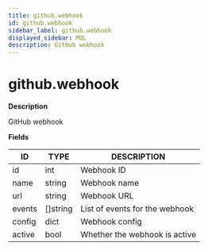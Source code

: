 ```yaml
---
title: github.webhook
id: github.webhook
sidebar_label: github.webhook
displayed_sidebar: MQL
description: GitHub webhook
---
```


# github.webhook

**Description**

GitHub webhook

**Fields**

| ID     | TYPE             | DESCRIPTION                    |
| ------ | ---------------- | ------------------------------ |
| id     | int              | Webhook ID                     |
| name   | string           | Webhook name                   |
| url    | string           | Webhook URL                    |
| events | &#91;&#93;string | List of events for the webhook |
| config | dict             | Webhook config                 |
| active | bool             | Whether the webhook is active  |
